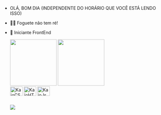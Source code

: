 - OLÁ, BOM DIA (INDEPENDENTE DO HORÁRIO QUE VOCÊ ESTÁ LENDO ISSO)
- 🐱‍🏍 Foguete não tem ré!
- 🌱 Iniciante FrontEnd 

   <div> 
       <a href:"https://github.com/KaioCampos22">
        <img height="150cm" src="https://github-readme-stats.vercel.app/api?username=kaiocampos22&show_icons=true==true&theme=true&theme=dark"/>
        <img height="150cm" src="https://github-readme-stats.vercel.app/api/top-langs/?username=kaiocampos22&layout=compact&langs_count=16&theme=dark"/>
     
   </div>
  
  <div>
    <img align="center" alt="KaioCSS" height="30" width="40" src="https://cdn.jsdelivr.net/gh/devicons/devicon/icons/css3/css3-original-wordmark.svg"/>
    <img align="center" alt="KaioHTML" height="30" width="40" src="https://cdn.jsdelivr.net/gh/devicons/devicon/icons/html5/html5-original.svg"/>
    <img align="center" alt="KaioJs" height="30" width="40" src="https://cdn.jsdelivr.net/gh/devicons/devicon/icons/javascript/javascript-original.svg"/>
  </div>
  
  ##
  
  
  <div>
    <a href="https://www.instagram.com/kaioo.z/" target="blank_"><img src="https://img.shields.io/badge/Instagram-E4405F?style=for-the-badge&logo=instagram&logoColor=white" target="blank_">
    
  </div>
 
